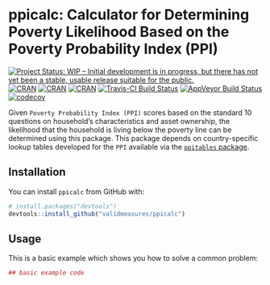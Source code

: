 
<!-- README.md is generated from README.Rmd. Please edit that file -->

# ppicalc: Calculator for Determining Poverty Likelihood Based on the Poverty Probability Index (PPI)

[![Project Status: WIP – Initial development is in progress, but there
has not yet been a stable, usable release suitable for the
public.](http://www.repostatus.org/badges/latest/wip.svg)](http://www.repostatus.org/#wip)
[![CRAN](https://img.shields.io/cran/v/ppicalc.svg)](https://CRAN.R-project.org/package=ppicalc)
[![CRAN](https://img.shields.io/cran/l/ppicalc.svg)](https://github.com/validmeasures/ppicalc/blob/master/LICENSE.md)
[![CRAN](http://cranlogs.r-pkg.org/badges/ppicalc)](https://CRAN.R-project.org/package=ppicalc)
[![Travis-CI Build
Status](https://travis-ci.org/validmeasures/ppicalc.svg?branch=master)](https://travis-ci.org/validmeasures/ppicalc)
[![AppVeyor Build
Status](https://ci.appveyor.com/api/projects/status/github/validmeasures/ppicalc?branch=master&svg=true)](https://ci.appveyor.com/project/validmeasures/ppicalc)
[![codecov](https://codecov.io/gh/validmeasures/ppicalc/branch/master/graph/badge.svg)](https://codecov.io/gh/validmeasures/ppicalc)

Given `Poverty Probability Index (PPI)` scores based on the standard 10
questions on household’s characteristics and asset ownership, the
likelihood that the household is living below the poverty line can be
determined using this package. This package depends on country-specific
lookup tables developed for the `PPI` available via the [`ppitables`
package](https://github.com/validmeasures/ppitables).

## Installation

You can install `ppicalc` from GitHub with:

``` r
# install.packages("devtools")
devtools::install_github("validmeasures/ppicalc")
```

## Usage

This is a basic example which shows you how to solve a common problem:

``` r
## basic example code
```
